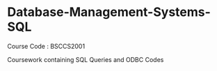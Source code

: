 # Database-Management-Systems-SQL

Course Code : BSCCS2001

Coursework containing SQL Queries and ODBC Codes
